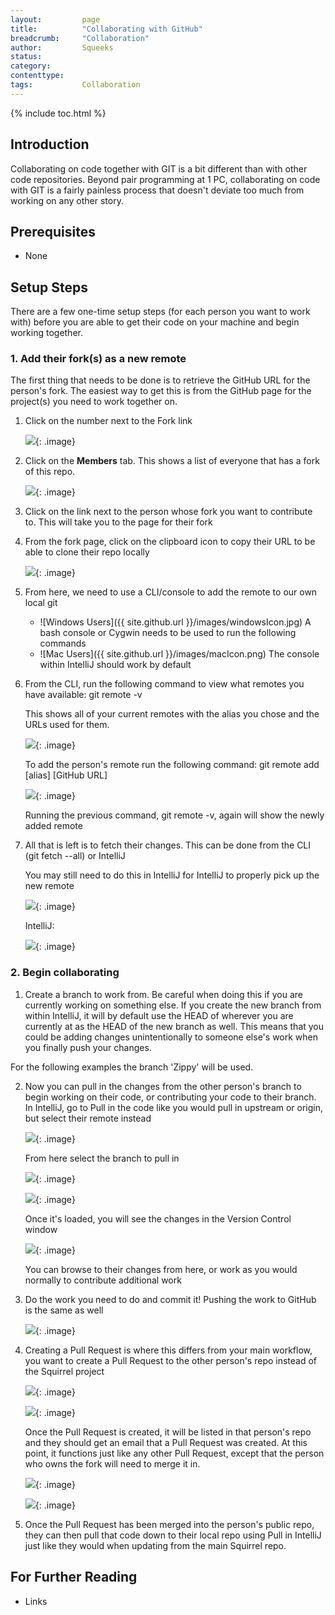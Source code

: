 ```yaml
---
layout:         page
title:          "Collaborating with GitHub"
breadcrumb:     "Collaboration"
author:         Squeeks
status:         
category:
contenttype:
tags:           Collaboration
---
```


{% include toc.html %}

## Introduction

Collaborating on code together with GIT is a bit different than with other code 
repositories.  Beyond pair programming at 1 PC, collaborating on code with GIT is a 
fairly painless process that doesn't deviate too much from working on any other story.

## Prerequisites

* None

## Setup Steps

There are a few one-time setup steps (for each person you want to work with) before 
you are able to get their code on your machine and begin working together.  

### 1. Add their fork(s) as a new remote

The first thing that needs to be done is to retrieve the GitHub URL for the person's fork. 
The easiest way to get this is from the GitHub page for the project(s) you need to work 
together on.

1. Click on the number next to the Fork link

    ![](images/collaborationInGit_01.png){: .image}

2. Click on the **Members** tab. This shows a list of everyone that has a fork of 
this repo.
    
    ![](images/collaborationInGit_02.png){: .image}
    
3. Click on the link next to the person whose fork you want to contribute to.  This will
take you to the page for their fork

4. From the fork page, click on the clipboard icon to copy their URL to be able to 
clone their repo locally

    ![](images/collaborationInGit_03.png){: .image}

5. From here, we need to use a CLI/console to add the remote to our own local git
        
    * ![Windows Users]({{ site.github.url }}/images/windowsIcon.jpg) A bash console or 
    Cygwin needs to be used to run the following commands
    * ![Mac Users]({{ site.github.url }}/images/macIcon.png) The console within IntelliJ 
    should work by default
     
6. From the CLI, run the following command to view what remotes you have available: 
git remote -v

    This shows all of your current remotes with the alias you chose and the URLs used 
    for them.

    ![](images/collaborationInGit_04.png){: .image}
    
    To add the person's remote run the following command: git remote add [alias] [GitHub URL] 
    	
    ![](images/collaborationInGit_05.png){: .image}
    
    Running the previous command, git remote -v, again will show the newly added remote
 
7.	All that is left is to fetch their changes.  This can be done from the 
CLI (git fetch --all) or IntelliJ

    You may still need to do this in IntelliJ for IntelliJ to properly pick up the new 
    remote

    ![](images/collaborationInGit_06.png){: .image}
    
    IntelliJ:
    
    ![](images/collaborationInGit_07.png){: .image}
    
### 2. Begin collaborating

1. Create a branch to work from.  Be careful when doing this if you are currently working 
on something else.  If you create the new branch from within IntelliJ, it will by default 
use the HEAD of wherever you are currently at as the HEAD of the new branch as well.  This
means that you could be adding changes unintentionally to someone else's work when you 
finally push your changes.

For the following examples the branch 'Zippy' will be used.

2. Now you can pull in the changes from the other person's branch to begin working on 
their code, or contributing your code to their branch.  In IntelliJ, go to Pull in the 
code like you would pull in upstream or origin, but select their remote instead

    ![](images/collaborationInGit_08.png){: .image}

    From here select the branch to pull in

    ![](images/collaborationInGit_09.png){: .image}
    
    ![](images/collaborationInGit_10.png){: .image}

    Once it's loaded, you will see the changes in the Version Control window
    
    ![](images/collaborationInGit_11.png){: .image}

    You can browse to their changes from here, or work as you would normally to 
    contribute additional work
    
3. Do the work you need to do and commit it!  Pushing the work to GitHub is the same as 
well

    ![](images/collaborationInGit_12.png){: .image}

4. Creating a Pull Request is where this differs from your main workflow, you want to 
create a Pull Request to the other person's repo instead of the Squirrel project

    ![](images/collaborationInGit_13.png){: .image}
    
    ![](images/collaborationInGit_14.png){: .image}

    Once the Pull Request is created, it will be listed in that person's repo and they 
    should get an email that a Pull Request was created.  At this point, it functions 
    just like any other Pull Request, except that the person who owns the fork will need 
    to merge it in.

    ![](images/collaborationInGit_15.png){: .image}
    
    ![](images/collaborationInGit_16.png){: .image}
 
5. Once the Pull Request has been merged into the person's public repo, they can then 
pull that code down to their local repo using Pull in IntelliJ just like they would 
when updating from the main Squirrel repo.

## For Further Reading

* Links